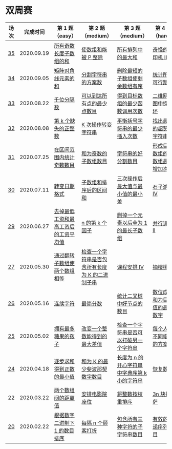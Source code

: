 # 双周赛

**场次**|**完成时间**|**第 1 题（easy）**|**第 2 题（medium）**|**第 3 题（medium）**|**第 4 题（hard）**
--------|------------|-----------|-----------|-----------|-----------
[35](./第%2035%20场双周赛)|2020.09.19|[所有奇数长度子数组的和](./第%2035%20场双周赛/5503.%20所有奇数长度子数组的和)|[使数组和能被 P 整除](./第%2035%20场双周赛/5504.%20使数组和能被%20P%20整除)|[所有排列中的最大和](./第%2035%20场双周赛/5505.%20所有排列中的最大和)|[奇怪的打印机 II](./第%2035%20场双周赛/5506.%20奇怪的打印机%20II)
[34](./第%2034%20场双周赛)|2020.09.05|[矩阵对角线元素的和](./第%2034%20场双周赛/5491.%20矩阵对角线元素的和)|[分割字符串的方案数](./第%2034%20场双周赛/5492.%20分割字符串的方案数)|[删除最短的子数组使剩余数组有序](./第%2034%20场双周赛/5493.%20删除最短的子数组使剩余数组有序)|[统计所有可行路径](./第%2034%20场双周赛/5494.%20统计所有可行路径)
[33](./第%2033%20场双周赛)|2020.08.22|[千位分隔数](./第%2033%20场双周赛/5479.%20千位分隔数)|[可以到达所有点的最少点数目](./第%2033%20场双周赛/5480.%20可以到达所有点的最少点数目)|[得到目标数组的最少函数调用次数](./第%2033%20场双周赛/5481.%20得到目标数组的最少函数调用次数)|[二维网格图中探测环](./第%2033%20场双周赛/5482.%20二维网格图中探测环)
[32](./第%2032%20场双周赛)|2020.08.08|[第 k 个缺失的正整数](./第%2032%20场双周赛/5468.%20第%20k%20个缺失的正整数)|[K 次操作转变字符串](./第%2032%20场双周赛/5469.%20K%20次操作转变字符串)|[平衡括号字符串的最少插入次数](./第%2032%20场双周赛/5470.%20平衡括号字符串的最少插入次数)|[找出最长的超赞子字符串](./第%2032%20场双周赛/5471.%20找出最长的超赞子字符串)
[31](./第%2031%20场双周赛)|2020.07.25|[在区间范围内统计奇数数目](./第%2031%20场双周赛/5456.%20在区间范围内统计奇数数目)|[和为奇数的子数组数目](./第%2031%20场双周赛/5457.%20和为奇数的子数组数目)|[字符串的好分割数目](./第%2031%20场双周赛/5458.%20字符串的好分割数目)|[形成目标数组的子数组最少增加次数](./第%2031%20场双周赛/5459.%20形成目标数组的子数组最少增加次数)
[30](./第%2030%20场双周赛)|2020.07.11|[转变日期格式](./第%2030%20场双周赛/5444.%20转变日期格式)|[子数组和排序后的区间和](./第%2030%20场双周赛/5445.%20子数组和排序后的区间和)|[三次操作后最大值与最小值的最小差](./第%2030%20场双周赛/5446.%20三次操作后最大值与最小值的最小差)|[石子游戏 IV](./第%2030%20场双周赛/5447.%20石子游戏%20IV)
[29](./第%2029%20场双周赛)|2020.06.27|[去掉最低工资和最高工资后的工资平均值](./第%2029%20场双周赛/5432.%20去掉最低工资和最高工资后的工资平均值)|[n 的第 k 个因子](./第%2029%20场双周赛/5433.%20n%20的第%20k%20个因子)|[删掉一个元素以后全为 1 的最长子数组](./第%2029%20场双周赛/5434.%20删掉一个元素以后全为%201%20的最长子数组)|[并行课程 II](./第%2029%20场双周赛/5435.%20并行课程%20II)
[27](./第%2027%20场双周赛)|2020.05.30|[通过翻转子数组使两个数组相等](./第%2027%20场双周赛/5408.%20通过翻转子数组使两个数组相等)|[检查一个字符串是否包含所有长度为 K 的二进制子串](./第%2027%20场双周赛/5309.%20检查一个字符串是否包含所有长度为%20K%20的二进制子串)|[课程安排 IV](./第%2027%20场双周赛/5410.%20课程安排%20IV)|[摘樱桃 II](./第%2027%20场双周赛/5411.%20摘樱桃%20II)
[26](./第%2026%20场双周赛)|2020.05.16|[连续字符](./第%2026%20场双周赛/5396.%20连续字符)|[最简分数](./第%2026%20场双周赛/5397.%20最简分数)|[统计二叉树中好节点的数目](./第%2026%20场双周赛/5398.%20统计二叉树中好节点的数目)|[数位成本和为目标值的最大数字](./第%2026%20场双周赛/5399.%20数位成本和为目标值的最大数字)
[25](./第%2025%20场双周赛)|2020.05.02|[拥有最多糖果的孩子](./第%2025%20场双周赛/5384.%20拥有最多糖果的孩子)|[改变一个整数能得到的最大差值](./第%2025%20场双周赛/5385.%20改变一个整数能得到的最大差值)|[检查一个字符串是否可以打破另一个字符串](./第%2025%20场双周赛/5386.%20检查一个字符串是否可以打破另一个字符串)|[每个人戴不同帽子的方案数](./第%2025%20场双周赛/5387.%20每个人戴不同帽子的方案数)
[24](./第%2024%20场双周赛)|2020.04.18|[逐步求和得到正数的最小值](./第%2024%20场双周赛/5372.%20逐步求和得到正数的最小值)|[和为 K 的最少斐波那契数字数目](./第%2024%20场双周赛/5373.%20和为%20K%20的最少斐波那契数字数目)|[长度为 n 的开心字符串中字典序第 k 小的字符串](./第%2024%20场双周赛/5374.%20长度为%20n%20的开心字符串中字典序第%20k%20小的字符串)|[恢复数组](./第%2024%20场双周赛/5375.%20恢复数组)
[22](./第%2022%20场双周赛)|2020.03.22|[两个数组间的距离值](./第%2022%20场双周赛/5348.%20两个数组间的距离值)|[安排电影院座位](./第%2022%20场双周赛/5349.%20安排电影院座位)|[将整数按权重排序](./第%2022%20场双周赛/5350.%20将整数按权重排序)|[3n 块披萨](./第%2022%20场双周赛/5351.%203n%20块披萨)
[20](./第%2020%20场双周赛)|2020.02.22|[根据数字二进制下 1 的数目排序](./第%2020%20场双周赛/5323.%20根据数字二进制下%201%20的数目排序)|[每隔 n 个顾客打折](./第%2020%20场双周赛/5324.%20每隔%20n%20个顾客打折)|[包含所有三种字符的子字符串数目](./第%2020%20场双周赛/5325.%20包含所有三种字符的子字符串数目)|[有效的快递序列数目](./第%2020%20场双周赛/5326.%20有效的快递序列数目)

